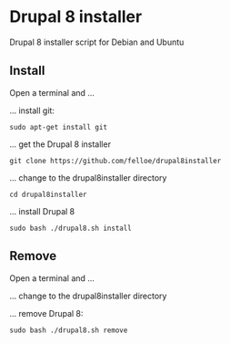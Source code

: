 # Drupal 8 installer
Drupal 8 installer script for Debian and Ubuntu

## Install
Open a terminal and ...

... install git:
```
sudo apt-get install git
```
... get the Drupal 8 installer
```
git clone https://github.com/felloe/drupal8installer
```
... change to the drupal8installer directory
```
cd drupal8installer
```
... install Drupal 8
```
sudo bash ./drupal8.sh install
```

## Remove
Open a terminal and ...

... change to the drupal8installer directory

... remove Drupal 8:
```
sudo bash ./drupal8.sh remove
```
